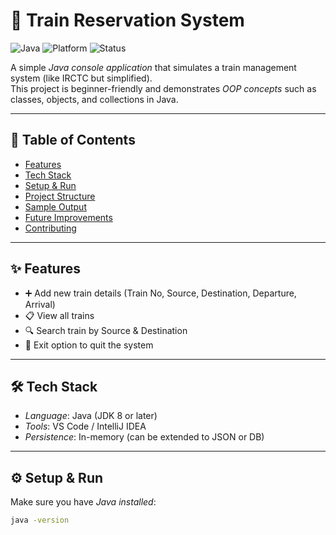 # 🚆 Train Reservation System

![Java](https://img.shields.io/badge/Java-17-orange)
![Platform](https://img.shields.io/badge/Platform-Console-blue)
![Status](https://img.shields.io/badge/Status-Active-success)

A simple *Java console application* that simulates a train management system (like IRCTC but simplified).  
This project is beginner-friendly and demonstrates *OOP concepts* such as classes, objects, and collections in Java.

---

## 📑 Table of Contents
- [Features](#-features)
- [Tech Stack](#-tech-stack)
- [Setup & Run](#-setup--run)
- [Project Structure](#-project-structure)
- [Sample Output](#-sample-output)
- [Future Improvements](#-future-improvements)
- [Contributing](#-contributing)

---

## ✨ Features
- ➕ Add new train details (Train No, Source, Destination, Departure, Arrival)
- 📋 View all trains
- 🔍 Search train by Source & Destination
- 🚪 Exit option to quit the system

---

## 🛠 Tech Stack
- *Language*: Java (JDK 8 or later)
- *Tools*: VS Code / IntelliJ IDEA
- *Persistence*: In-memory (can be extended to JSON or DB)

---

## ⚙ Setup & Run

Make sure you have *Java installed*:

```bash
java -version
